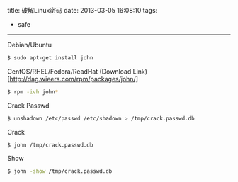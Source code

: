 title: 破解Linux密码
date: 2013-03-05 16:08:10
tags:
- safe
---

Debian/Ubuntu
```bash
$ sudo apt-get install john
```

CentOS/RHEL/Fedora/ReadHat
(Download Link)[http://dag.wieers.com/rpm/packages/john/]
```bash
$ rpm -ivh john*
```

Crack Passwd
```bash
$ unshadown /etc/passwd /etc/shadown > /tmp/crack.passwd.db
```

Crack
```bahs
$ john /tmp/crack.passwd.db
```

Show
```bash
$ john -show /tmp/crack.passwd.db
```
